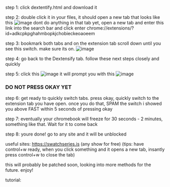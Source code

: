 step 1: click dextentify.html and download it

step 2: double click it in your files, it should open a new tab that looks like this
![image](https://github.com/asherrrr1/crls-dextensify/assets/149694477/91fa68ad-e23d-4355-8065-189f0d85e920)
dont do anything in that tab yet, open a new tab and enter this link into the search bar and click enter
chrome://extensions/?id=adkcpkpghahmbopkjchobieckeoaoeem

step 3: bookmark both tabs and on the extension tab scroll down until you see this switch. make sure its on.
![image](https://github.com/asherrrr1/crls-dextensify/assets/149694477/c5517ed9-d10c-4f27-9f87-c44d95e6ae2f)

step 4: go back to the Dextensify tab. follow these next steps closely and quickly

step 5: click this 
![image](https://github.com/asherrrr1/crls-dextensify/assets/149694477/a5191a38-d70a-4475-ad3c-a3b64fcd499c)
it will prompt you with this
![image](https://github.com/asherrrr1/crls-dextensify/assets/149694477/d8038e35-bfcf-4016-9e74-936751fa2bd2)

### DO NOT PRESS OKAY YET

step 6: get ready to quickly switch tabs. press okay, quickly switch to the extension tab you have open. once you do that, SPAM the switch i showed you above FAST within 5 seconds of pressing okay

step 7: eventually your chromebook will freeze for 30 seconds - 2 minutes, something like that. Wait for it to come back

step 8: youre done! go to any site and it will be unblocked

useful sites: https://swatchseries.is (any show for free) (tips: have control+w ready, when you click something and it opens a new tab, insantly press control+w to close the tab)

this will probably be patched soon, looking into more methods for the future. enjoy!

tutorial: 
